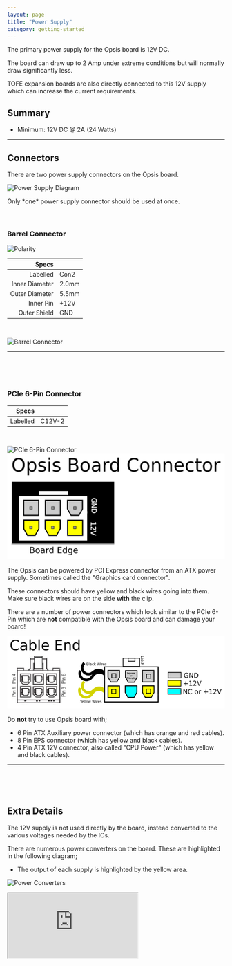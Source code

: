 ```yaml
---
layout: page
title: "Power Supply"
category: getting-started
---
```


The primary power supply for the Opsis board is 12V DC. 

The board can draw up to 2 Amp under extreme conditions but will normally draw
significantly less.

TOFE expansion boards are also directly connected to this 12V supply which can
increase the current requirements.

## Summary

 * Minimum: 12V DC @ 2A (24 Watts)

<hr>

## Connectors

There are two power supply connectors on the Opsis board. 

![Power Supply Diagram](/img/power/connectors.jpg)

<span class="note-warning">
Only *one* power supply connector should be used at once.
</span>

<br>
<br>
<br>

### Barrel Connector

![Polarity](/img/power/polarity.png)

| Specs          |       |
| --------------:| ----- |
|       Labelled | Con2  |
| Inner Diameter | 2.0mm |
| Outer Diameter | 5.5mm |
|      Inner Pin | +12V  |
|   Outer Shield | GND   |

<br>

![Barrel Connector](/img/power/barrel.jpg)

<hr>
<br>
<br>
<br>

### PCIe 6-Pin Connector

| Specs          |        |
| --------------:| ------ |
|       Labelled | C12V-2 |

<br>

![PCIe 6-Pin Connector](/img/power/pcie-6pin.jpg)
![PCIe 6-Pin Opsis Pin Diagram](/img/power/standard-pcie-6pin-opsis.png)

The Opsis can be powered by PCI Express connector from an ATX power supply.
Sometimes called the "Graphics card connector".

These connectors should have yellow and black wires going into them. Make sure
black wires are on the side <b>with</b> the clip.

<span class="note-warning">
 There are a number of power connectors which look similar to the PCIe 6-Pin
 which are <b>not</b> compatible with the Opsis board and can damage your board!
</span>

![PCIe 6-Pin Cable Pin Diagram](/img/power/standard-pcie-6pin-cable.png)

Do <b>not</b> try to use Opsis board with;
 * 6 Pin ATX Auxiliary power connector (which has orange and red cables).</li>
 * 8 Pin EPS connector (which has yellow and black cables).</li>
 * 4 Pin ATX 12V connector, also called "CPU Power" (which has yellow and black cables).</li>

<hr>
<br>
<br>
<br>

## Extra Details

The 12V supply is not used directly by the board, instead converted to the
various voltages needed by the ICs.

There are numerous power converters on the board. These are highlighted in the
following diagram;

 * The output of each supply is highlighted by the yellow area.

![Power Converters](/img/power/convert.jpg)


<iframe src="https://docs.google.com/spreadsheets/d/1kLR7yQlwvc1OU9FH1j3vCp9KJMV8PBOriW9cUIGDIvM/pubhtml?widget=true&amp;headers=false"></iframe>

